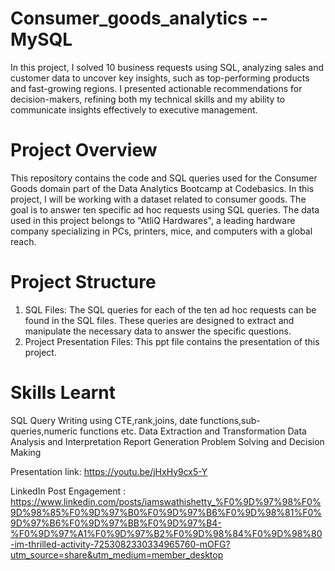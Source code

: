 # Consumer_goods_analytics -- MySQL
In this project, I solved 10 business requests using SQL, analyzing sales and customer data to uncover key insights, such as top-performing products and fast-growing regions. I presented actionable recommendations for decision-makers, refining both my technical skills and my ability to communicate insights effectively to executive management.

# Project Overview
This repository contains the code and SQL queries used for the Consumer Goods domain part of the Data Analytics Bootcamp at Codebasics. In this project, I will be working with a dataset related to consumer goods. The goal is to answer ten specific ad hoc requests using SQL queries. The data used in this project belongs to "AtliQ Hardwares", a leading hardware company specializing in PCs, printers, mice, and computers with a global reach.

# Project Structure
1. SQL Files: The SQL queries for each of the ten ad hoc requests can be found in the SQL files. These queries are designed to extract and manipulate the necessary data to answer the specific questions.
2. Project Presentation Files: This ppt file contains the presentation of this project.

# Skills Learnt
SQL Query Writing using CTE,rank,joins, date functions,sub-queries,numeric functions etc.
Data Extraction and Transformation
Data Analysis and Interpretation
Report Generation
Problem Solving and Decision Making

Presentation link: https://youtu.be/jHxHy9cx5-Y

LinkedIn Post Engagement  : https://www.linkedin.com/posts/iamswathishetty_%F0%9D%97%98%F0%9D%98%85%F0%9D%97%B0%F0%9D%97%B6%F0%9D%98%81%F0%9D%97%B6%F0%9D%97%BB%F0%9D%97%B4-%F0%9D%97%A1%F0%9D%97%B2%F0%9D%98%84%F0%9D%98%80-im-thrilled-activity-7253082330334965760-mOFG?utm_source=share&utm_medium=member_desktop
